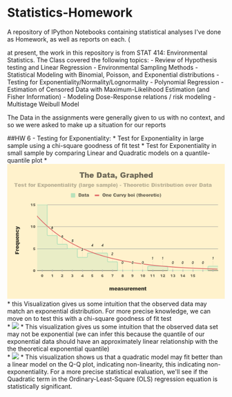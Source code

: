 # Statistics-Homework
A repository of IPython Notebooks containing statistical analyses I've done as Homework, as well as reports on each. ( 

at present, the work in this repository is from STAT 414: Environmental Statistics.
The Class covered the following topics:
    - Review of Hypothesis testing and Linear Regression
    - Environmental Sampling Methods
    - Statistical Modeling with Binomial, Poisson, and Exponential distributions
    - Testing for Exponentiality/Normality/Lognormality
    - Polynomial Regression
    - Estimation of Censored Data with Maximum-Likelihood Estimation (and Fisher Information) 
    - Modeling Dose-Response relations / risk modeling
    - Multistage Weibull Model

The Data in the assignments were generally given to us with no context, and so we were asked to make up a situation for our reports

##HW 6 - Testing for Exponentiality:
    * Test for Exponentiality in large sample using a chi-square goodness of fit test
    * Test for Exponentiality in small sample by comparing Linear and Quadratic models on a quantile-quantile plot
      *  <img src="https://github.com/Kya-Allen/Statistics-Homework/blob/main/Visualizations/The%20Data%2C%20Graphed.png">
        * this Visualization gives us some intuition that the observed data may match an exponential distribution. For more precise knowledge, we can move on to test this with a chi-square goodness of fit test  
      *  <img src="https://github.com/Kya-Allen/Statistics-Homework/blob/main/Visualizations/Q%E2%80%93Q%20Plot.png">
        * This visualization gives us some intuition that the observed data set may not be exponential (we can infer this because the quantile of our exponential data should have an approximately linear relationship with the the theoretical exponential quantile)  
      *  <img src="https://github.com/Kya-Allen/Statistics-Homework/blob/main/Visualizations/Q%E2%80%93Q%20Plot%20-%20Quadratic%20Fit%20Comparison.png">
        * This visualization shows us that a quadratic model may fit better than a linear model on the Q-Q plot, indicating non-linearity, this indicating non-exponentiality. For a more precise statistical evaluation, we'll see if the Quadratic term in the Ordinary-Least-Square (OLS) regression equation is statistically significant.
   
